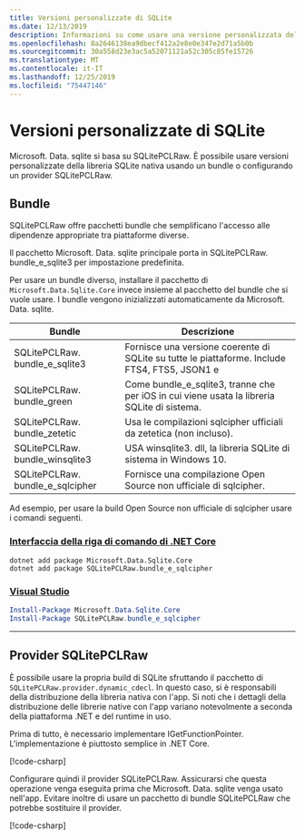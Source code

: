 ```yaml
---
title: Versioni personalizzate di SQLite
ms.date: 12/13/2019
description: Informazioni su come usare una versione personalizzata della libreria SQLite nativa.
ms.openlocfilehash: 8a2646138ea9dbecf412a2e8e0e347e2d71a5b0b
ms.sourcegitcommit: 30a558d23e3ac5a52071121a52c305c85fe15726
ms.translationtype: MT
ms.contentlocale: it-IT
ms.lasthandoff: 12/25/2019
ms.locfileid: "75447146"
---
```

# <a name="custom-sqlite-versions"></a>Versioni personalizzate di SQLite

Microsoft. Data. sqlite si basa su SQLitePCLRaw. È possibile usare versioni personalizzate della libreria SQLite nativa usando un bundle o configurando un provider SQLitePCLRaw.

## <a name="bundles"></a>Bundle

SQLitePCLRaw offre pacchetti bundle che semplificano l'accesso alle dipendenze appropriate tra piattaforme diverse.

Il pacchetto Microsoft. Data. sqlite principale porta in SQLitePCLRaw. bundle_e_sqlite3 per impostazione predefinita.

Per usare un bundle diverso, installare il pacchetto di `Microsoft.Data.Sqlite.Core` invece insieme al pacchetto del bundle che si vuole usare. I bundle vengono inizializzati automaticamente da Microsoft. Data. sqlite.

| Bundle | Descrizione |
| --- | --- |
| SQLitePCLRaw. bundle_e_sqlite3 | Fornisce una versione coerente di SQLite su tutte le piattaforme. Include FTS4, FTS5, JSON1 e | Estensioni di R * tree. Questo è il valore predefinito. |
| SQLitePCLRaw. bundle_green | Come bundle_e_sqlite3, tranne che per iOS in cui viene usata la libreria SQLite di sistema. |
| SQLitePCLRaw. bundle_zetetic | Usa le compilazioni sqlcipher ufficiali da zetetica (non incluso). |
| SQLitePCLRaw. bundle_winsqlite3 | USA winsqlite3. dll, la libreria SQLite di sistema in Windows 10. |
| SQLitePCLRaw. bundle_e_sqlcipher | Fornisce una compilazione Open Source non ufficiale di sqlcipher. |

Ad esempio, per usare la build Open Source non ufficiale di sqlcipher usare i comandi seguenti.

### <a name="net-core-clitabnetcore-cli"></a>[Interfaccia della riga di comando di .NET Core](#tab/netcore-cli)

```dotnetcli
dotnet add package Microsoft.Data.Sqlite.Core
dotnet add package SQLitePCLRaw.bundle_e_sqlcipher
```

### <a name="visual-studiotabvisual-studio"></a>[Visual Studio](#tab/visual-studio)

``` PowerShell
Install-Package Microsoft.Data.Sqlite.Core
Install-Package SQLitePCLRaw.bundle_e_sqlcipher
```

---

## <a name="sqlitepclraw-providers"></a>Provider SQLitePCLRaw

È possibile usare la propria build di SQLite sfruttando il pacchetto di `SQLitePCLRaw.provider.dynamic_cdecl`. In questo caso, si è responsabili della distribuzione della libreria nativa con l'app. Si noti che i dettagli della distribuzione delle librerie native con l'app variano notevolmente a seconda della piattaforma .NET e del runtime in uso.

Prima di tutto, è necessario implementare IGetFunctionPointer. L'implementazione è piuttosto semplice in .NET Core.

[!code-csharp[](../../../../samples/snippets/standard/data/sqlite/SystemLibrarySample/Program.cs?name=snippet_NativeLibraryAdapter)]

Configurare quindi il provider SQLitePCLRaw. Assicurarsi che questa operazione venga eseguita prima che Microsoft. Data. sqlite venga usato nell'app. Evitare inoltre di usare un pacchetto di bundle SQLitePCLRaw che potrebbe sostituire il provider.

[!code-csharp[](../../../../samples/snippets/standard/data/sqlite/SystemLibrarySample/Program.cs?name=snippet_SetProvider)]
